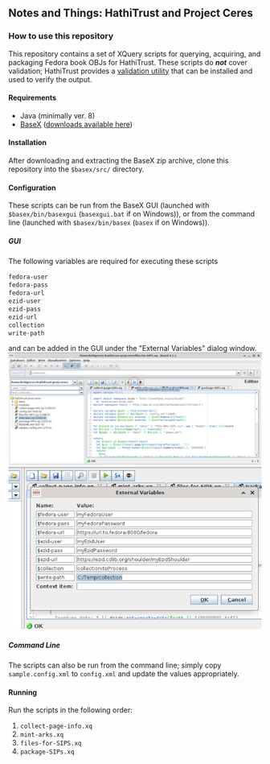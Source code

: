 ## Notes and Things: HathiTrust and Project Ceres ##

### How to use this repository ###
This repository contains a set of XQuery scripts for querying, acquiring, and packaging Fedora book OBJs for HathiTrust. These scripts do ***not*** cover validation; HathiTrust provides a [validation utility](https://github.com/hathitrust/ht_sip_validator) that can be installed and used to verify the output.

#### Requirements ####
* Java (minimally ver. 8)
* [BaseX](https://basex.org) ([downloads available here](https://files.basex.org/releases/9.5.2/BaseX952.zip))

#### Installation ####
After downloading and extracting the BaseX zip archive, clone this repository into the `$basex/src/` directory.

#### Configuration ####
These scripts can be run from the BaseX GUI (launched with `$basex/bin/basexgui` (`basexgui.bat` if on Windows)), or from the command line (launched with `$basex/bin/basex` (`basex` if on Windows)).

##### GUI #####
The following variables are required for executing these scripts
```
fedora-user
fedora-pass
fedora-url
ezid-user
ezid-pass
ezid-url
collection
write-path
```
and can be added in the GUI under the "External Variables" dialog window.
![BaseX External Variables 1](./images/basex-variables-button.png)
![BaseX External Variables 2](./images/basex-add-ext-variables.png)

##### Command Line #####
The scripts can also be run from the command line; simply copy `sample.config.xml` to `config.xml` and update the values appropriately.

#### Running ####
Run the scripts in the following order:
1. `collect-page-info.xq`
2. `mint-arks.xq`
3. `files-for-SIPS.xq`
4. `package-SIPs.xq`
